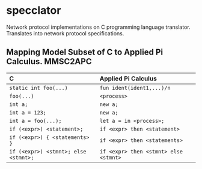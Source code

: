 # specclator

Network protocol implementations on C programming language translator. Translates into network protocol specifications.

## Mapping Model Subset of C to Applied Pi Calculus. MMSC2APC

| C                                    | Applied Pi Calculus                   |
| :----------------------------------- | :------------------------------------ |
| `static int foo(...)`                | `fun ident(ident1,...)/n`             |
| `foo(...)`                           | `<process>`                           |
| `int a;`                             | `new a;`                              |
| `int a = 123;`                       | `new a;`                              |
| `int a = foo(...);`                  | `let a = in <process>;`               |
| `if (<expr>) <statement>;`           | `if <expr> then <statement>`          |
| `if (<expr>) { <statements> }`       | `if <expr> then <statements>`         |
| `if (<expr>) <stmnt>; else <stmnt>;` | `if <expr> then <stmnt> else <stmnt>` |
